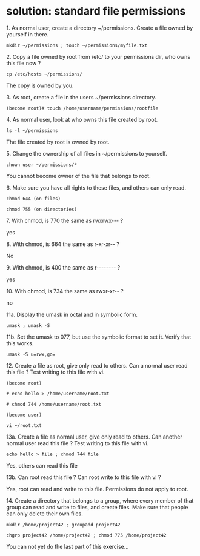 # solution: standard file permissions

1\. As normal user, create a directory \~/permissions. Create a file
owned by yourself in there.

    mkdir ~/permissions ; touch ~/permissions/myfile.txt

2\. Copy a file owned by root from /etc/ to your permissions dir, who
owns this file now ?

    cp /etc/hosts ~/permissions/

The copy is owned by you.

3\. As root, create a file in the users \~/permissions directory.

    (become root)# touch /home/username/permissions/rootfile

4\. As normal user, look at who owns this file created by root.

    ls -l ~/permissions

The file created by root is owned by root.

5\. Change the ownership of all files in \~/permissions to yourself.

    chown user ~/permissions/*

You cannot become owner of the file that belongs to root.

6\. Make sure you have all rights to these files, and others can only
read.

    chmod 644 (on files)

    chmod 755 (on directories)

7\. With chmod, is 770 the same as rwxrwx\-\-- ?

yes

8\. With chmod, is 664 the same as r-xr-xr\-- ?

No

9\. With chmod, is 400 the same as r\-\-\-\-\-\-\-- ?

yes

10\. With chmod, is 734 the same as rwxr-xr\-- ?

no

11a. Display the umask in octal and in symbolic form.

    umask ; umask -S

11b. Set the umask to 077, but use the symbolic format to set it. Verify
that this works.

    umask -S u=rwx,go=

12\. Create a file as root, give only read to others. Can a normal user
read this file ? Test writing to this file with vi.

    (become root)

    # echo hello > /home/username/root.txt 

    # chmod 744 /home/username/root.txt

    (become user)

    vi ~/root.txt

13a. Create a file as normal user, give only read to others. Can another
normal user read this file ? Test writing to this file with vi.

    echo hello > file ; chmod 744 file

Yes, others can read this file

13b. Can root read this file ? Can root write to this file with vi ?

Yes, root can read and write to this file. Permissions do not apply to
root.

14\. Create a directory that belongs to a group, where every member of
that group can read and write to files, and create files. Make sure that
people can only delete their own files.

    mkdir /home/project42 ; groupadd project42

    chgrp project42 /home/project42 ; chmod 775 /home/project42

You can not yet do the last part of this exercise\...
